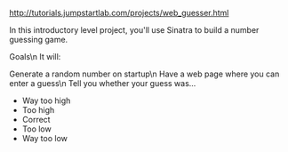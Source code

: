 http://tutorials.jumpstartlab.com/projects/web_guesser.html

In this introductory level project, you'll use Sinatra to build a number guessing game.

Goals\n
It will:

Generate a random number on startup\n
Have a web page where you can enter a guess\n
Tell you whether your guess was...
-  Way too high
-  Too high
-  Correct
-  Too low
-  Way too low
